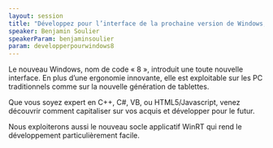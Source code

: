 ```yaml
---
layout: session
title: "Développez pour l’interface de la prochaine version de Windows, en C++, C#, VB, ou HTML5/Javascript !"
speaker: Benjamin Soulier
speakerParam: benjaminsoulier
param: developperpourwindows8
---
```


Le nouveau Windows, nom de code « 8 », introduit une toute nouvelle interface.
En plus d’une ergonomie innovante, elle est exploitable sur les PC traditionnels comme sur la nouvelle génération de tablettes.

Que vous soyez expert en C++, C#, VB, ou HTML5/Javascript, venez découvrir comment capitaliser sur vos acquis et développer pour le futur.

Nous exploiterons aussi le nouveau socle applicatif WinRT qui rend le développement particulièrement facile.